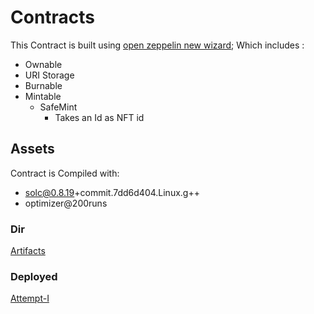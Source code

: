 # Contracts
This Contract is built using [open zeppelin new wizard](https://wizard.openzeppelin.com/);
Which includes :
- Ownable
- URI Storage
- Burnable
- Mintable
  - SafeMint
    - Takes an Id as NFT id

## Assets
Contract is Compiled with:
- solc@0.8.19+commit.7dd6d404.Linux.g++
- optimizer@200runs

### Dir
[Artifacts](out/)


### Deployed
[Attempt-I](https://mumbai.polygonscan.com/address/0x1b9c8dfa28b08ef6f31edb0a74237fecc774c1e4)